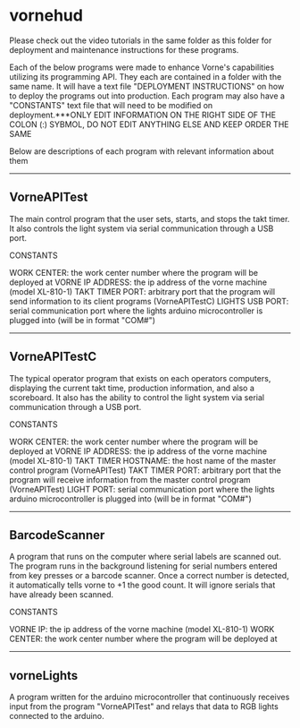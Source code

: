 # vornehud

Please check out the video tutorials in the same folder as this folder for deployment and maintenance instructions for these programs.

Each of the below programs were made to enhance Vorne's capabilities utilizing its programming API.
They each are contained in a folder with the same name. It will have a text file "DEPLOYMENT INSTRUCTIONS" on how to deploy the programs out into production.
Each program may also have a "CONSTANTS" text file that will need to be modified on deployment.***ONLY EDIT INFORMATION ON THE RIGHT SIDE OF THE COLON (:) SYBMOL, DO NOT EDIT ANYTHING ELSE AND KEEP ORDER THE SAME

Below are descriptions of each program with relevant information about them


------------
VorneAPITest
------------
The main control program that the user sets, starts, and stops the takt timer. It also controls the light system via serial communication through a USB port.


CONSTANTS

WORK CENTER: the work center number where the program will be deployed at
VORNE IP ADDRESS: the ip address of the vorne machine (model XL-810-1)
TAKT TIMER PORT: arbitrary port that the program will send information to its client programs (VorneAPITestC)
LIGHTS USB PORT: serial communication port where the lights arduino microcontroller is plugged into (will be in format "COM#")



-------------
VorneAPITestC
-------------
The typical operator program that exists on each operators computers, displaying the current takt time, production information, and also a scoreboard. It also has the ability to control the light system via serial communication through a USB port.

CONSTANTS

WORK CENTER: the work center number where the program will be deployed at
VORNE IP ADDRESS: the ip address of the vorne machine (model XL-810-1)
TAKT TIMER HOSTNAME: the host name of the master control program (VorneAPITest)
TAKT TIMER PORT: arbitrary port that the program will receive information from the master control program (VorneAPITest)
LIGHT PORT: serial communication port where the lights arduino microcontroller is plugged into (will be in format "COM#")


--------------
BarcodeScanner
--------------
A program that runs on the computer where serial labels are scanned out.
The program runs in the background listening for serial numbers entered from key presses or a barcode scanner.
Once a correct number is detected, it automatically tells vorne to +1 the good count. It will ignore serials that have already been scanned.

CONSTANTS

VORNE IP: the ip address of the vorne machine (model XL-810-1)
WORK CENTER: the work center number where the program will be deployed at



-----------
vorneLights
-----------
A program written for the arduino microcontroller that continuously receives input from the program "VorneAPITest" and relays that data to RGB lights connected to the arduino.

